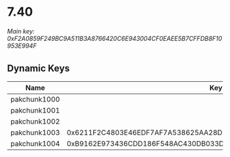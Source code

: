 # 7.40

###### *Main key: 0xF2A0859F249BC9A511B3A8766420C6E943004CF0EAEE5B7CFFDB8F10953E994F*

## Dynamic Keys

| Name         | Key                                                                |
|--------------|--------------------------------------------------------------------|
| pakchunk1000 |                                                                    |
| pakchunk1001 |                                                                    |
| pakchunk1002 |                                                                    |
| pakchunk1003 | 0x6211F2C4803E46EDF7AF7A538625AA28D61DBC36CBD39C974B129AAD1B8C4B1C |
| pakchunk1004 | 0xB9162E973436CDD186F548AC430DB033D38E33FF49B12585C05B7977FDE89278 |
